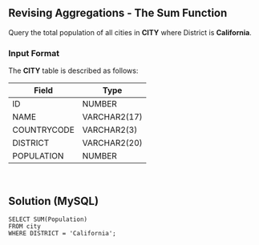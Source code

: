 [comment]: <> (Written: 31-Mar-2020)

## Revising Aggregations - The Sum Function
Query the total population of all cities in **CITY** where District is **California**. 

### Input Format
The **CITY** table is described as follows: 

| Field       | Type         |
|-------------|--------------|
| ID          | NUMBER       |
| NAME        | VARCHAR2(17) |
| COUNTRYCODE | VARCHAR2(3)  |
| DISTRICT    | VARCHAR2(20) |
| POPULATION  | NUMBER       |

&nbsp;
## Solution (MySQL)
```
SELECT SUM(Population) 
FROM city 
WHERE DISTRICT = 'California';
```
